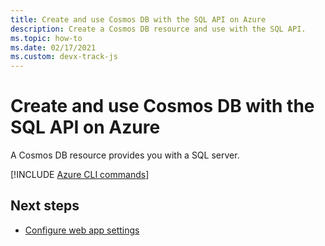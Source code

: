 ```yaml
---
title: Create and use Cosmos DB with the SQL API on Azure
description: Create a Cosmos DB resource and use with the SQL API. 
ms.topic: how-to
ms.date: 02/17/2021
ms.custom: devx-track-js
---
```


# Create and use Cosmos DB with the SQL API on Azure

A Cosmos DB resource provides you with a SQL server. 

[!INCLUDE [Azure CLI commands](../../includes/azure-cli-cosmos-db-sql-api.md)]

## Next steps

* [Configure web app settings](../configure-web-app-settings.md)